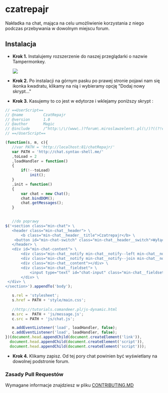 # czatrepajr

Nakładka na chat, mająca na celu umożliwienie korzystania z niego podczas przebywania w dowolnym miejscu forum.

## Instalacja
 - **Krok 1.** Instalujemy rozszerzenie do naszej przeglądarki o nazwie Tampermonkey.</br>

    ![](http://i.imgur.com/NLSSO3B.png)
 - **Krok 2.** Po instalacji na górnym pasku po prawej stronie pojawi nam się ikonka kwadratu, klikamy na nią i wybieramy opcję "Dodaj nowy skrypt..."

 - **Krok 3.** Kasujemy to co jest w edytorze i wklejamy poniższy skrypt :
 ```js
// ==UserScript==
// @name         CzatRepajr
// @version      1.0
// @author       Magic
// @include      /^http:\/\/(www\.)?forum\.miroslawzelent\.pl(\/)?((?!chat).)*$/
// ==/UserScript==

(function(s, m, c){
    //var PATH = 'http://localhost:81/chatRepajr/'
    var PATH = 'http://chat.syntax-shell.me/'
    ,toLoad = 2
    ,loadHandler = function()
    {
        if(!--toLoad)
            init();
    }
    ,init = function()
    {
        var chat = new Chat();
        chat.bindDOM();
        chat.getMessages();
    }
    

    //do poprawy
$('<section class="min-chat"> \
    <header class="min-chat__header"> \
        <b class="min-chat__header__title">Czatrepajr</b> \
     <button id="min-chat-switch" class="min-chat__header__switch">Wyłącz</button> \
    </header> \
    <div id="min-chat-content"> \
        <div class="min-chat__notify min-chat__notify--left min-chat__notify--hidden"></div> \
        <div class="min-chat__notify min-chat__notify--join min-chat__notify--hidden"></div> \
        <div class="min-chat__content"></div> \
        <div class="min-chat__fieldset"> \
            <input type="text" id="chat-input" class="min-chat__fieldset__input" spellcheck="true"> \
        </div> \
  </div> \
</section>').appendTo('body');

    s.rel = 'stylesheet';
    s.href = PATH + 'style/main.css';
    
    //http://tutorials.comandeer.pl/js-dynamic.html
    m.src =  PATH + 'js/message.js';
    c.src = PATH + 'js/chat.js';

    m.addEventListener('load', loadHandler, false);
    c.addEventListener('load', loadHandler, false);
})(document.head.appendChild(document.createElement('link')), 
   document.head.appendChild(document.createElement('script')),
   document.head.appendChild(document.createElement('script')));
 ```
 - **Krok 4.** Klikamy zapisz. Od tej pory chat powinien być wyświetlany na dowolnej podstronie forum.


### Zasady Pull Requestów
Wymagane informacje znajdziesz w pliku [CONTRIBUTING.MD](https://github.com/CodersCommunity/czatrepajr/blob/development/CONTRIBUTING.md)
